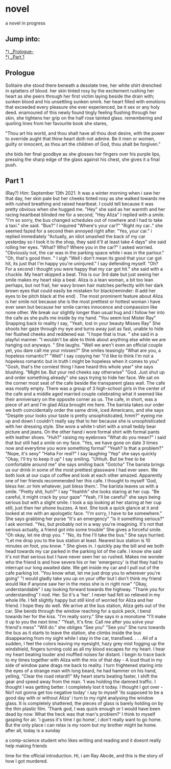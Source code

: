 # novel
a novel in progress
## Jump into:
[*) _Prologue-](https://github.com/rnr-roah/novel/blob/main/README.md#prologue) <br>
[*) _Part 1](https://github.com/rnr-roah/novel/blob/main/README.md#part1) <br>
## Prologue
Solitaire 
she stood there beneath a desolate tree, 
her white shirt drenched in splatters of blood. 
her skin tinted rosy by the excitement rushing her heart
as she peers through her first victim laying beside the
drain with; sunken blood and his unsettling sunken smirk.
her heart filled with emotions that exceeded every
pleasure she ever experienced, be it sex or any holy deed.
enamoured of this newly found tingly feeling flushing
through her skin, she tightens her grip on the half rose tainted glass. 
remembering and quoting lines from her favourite book
she stares, 

"Thou art his world, and thou shalt have all thou dost desire, with the power to override aught that thine heart doth not admire. Be it men or women, guilty or innocent, as thou art the children of God, thou shalt be forgiven."

she bids her final goodbye as she glosses her fingers over his purple lips, pressing the sharp edge of the glass against his chest, she gives it a final push.

## Part 1
(Ray?) Him:                                                                                                  September 13th 2021.
It was a winter morning when i saw her that day, her skin pale but her cheeks tinted rosy as she walked towards me with rushed breathing and raised heartbeat. I could tell because it was pretty obvious when she hugged me.
"Hey" she said as her warmth and her racing heartbeat blinded me for a second,
"Hey Aliza" I replied with a smile.
"I'm so sorry, the bus changed schedules out of nowhere and I had to take a taxi." she said.
"Bus?" I inquired "Where's your car?"
"Right my car.." she seemed fazed for a second then annoyed right after.
"Yes, your car." i replied immediately
"Actually, an idiot smashed the back of my car yesterday so I took it to the shop, they said it'll at least take 4 days" she said rolling her eyes.
"What? Who? Where you in the car?" I asked worried.
"Obviously not, the car was in the parking space while i was in the parlour."
"Oh, that's good then. " I sigh "Well i don't mean its good that your car got hit, its just that I'm happy you're uninjured." I say defending myself.
"Oh? For a second i thought you were happy that my car got hit." she said with a chuckle.
My heart skipped a beat.
This is our 3rd date but just seeing her smile makes my heart skip a beat. Aliza is a lean woman, a bit too lean perhaps, but not frail, her wavy brown hair matches perfectly with her dark brown eyes that could easily be mistaken for black(reminder: ill add her eyes to be pitch black at the end) . The most prominent feature about Aliza is her smile not because she is the most prettiest or hottest woman i have ever seen but because her smile carries innocence and compassion like none other. We break our slightly longer than usual hug and I follow her into the cafe as she pulls me inside by my hand.
"You seem lost Mister Ray"
Snapping back to reality I say, 
"Yeah, lost in your beauty Misses Ray"
She shoots her gaze through my eye and turns away just as fast, unable to hide her flushed cheeks and reddened ear.
"I hope that is true. " she said in a playful manner.
"I wouldn't be able to think about anything else while we are hanging out anyways. "
She laughs. "Well we aren't even an official couple yet, you dare call me your misses?" She smiles teasingly "What are you, a hopeless romantic?"
"Well" I say copying her "I'd like to think I'm not a hopeless romantic but in truth I might be hopeless when it comes to you"
"Gosh, that's the corniest thing I have heard this whole year" she says blushing.
"Might be. But your red cheeks say otherwise"
"God. Just shut up and order something already" she says trying to hide her face.
We sat on the corner most seat of the cafe beside the transparent glass wall. The cafe was mostly empty. There was a group of 3 high-school girls in the center of the cafe and a middle aged married couple celebrating what it seemed like their anniversary on the opposite corner as us. The cafe, in short, was a piece of art and I'm glad Aliza brought me here.
The barista takes our order we both coincidentally order the same drink, iced Americano, and she says
"Despite your looks your taste is pretty unsophisticated, hmm?" eyeing me up and down 
I couldn't really say that to her because she is unsophisticated with her dressing style. She wore a white t-shirt with a small teddy bear picture and jeans. On the other hand i wore formal shirt with formal pants with leather shoes.
"Huh?" raising my eyebrows "What do you mean?" i said that but still had a smile on my face.
"Yes, we have gone on date 3 times now and everytime you wore something formal"
"Yeah? Is that a problem?"
"Nope, it's sexy"
"Haha For real?" I say laughing
"Yep" she says quickly
"Okay, I'll try to keep it up" I say smiling.
"Uhhuh. But be free to be comfortable around me" she says smiling back
"Gotcha"
The barista brings us our drink in some of the most prettiest glassware I had ever seen. We both look at our cups of coffee and look at each other amazed. Apparently one of her friends recommended her this cafe. I thought to myself 'God, bless her..or him whatever, just bless them.'.
The barista leaves us with a smile. 
"Pretty shit, huh?" I say
"Yeahhh" she looks staring at her cup.
"Be careful, it might crack by your gaze"
"Yeah, I'll be careful" she says being serious but with a slight smile.
I took a sip looking at her staring at her cup still, just then her phone buzzes. A text. She took a quick glance at it and looked at me with an apologetic face. 
"I'm sorry, I have to be somewhere." She says grabbing her purse "It's an emergency" 
"Is it something serious?" I ask worried. 
"Yes, but probably not in a way you're imagining. It's not that serious actually, a friend got into some trouble" She gives a forceful smile. 
"Oh okay, let me drop you. " 
"No, its fine I'll take the bus." She says hurried. 
"Let me drop you to the bus station at least. Nearest bus station is 10 minutes on foot, you know. " 
She gives in. I quickly pay the bill and we both head towards my car parked in the parking lot of the cafe. 
I know she said it's not that serious but I have never seen her so rushed. Makes me wonder who the friend is and how severe his or her 'emergency' is that they had to interrupt our long awaited date. 
We get inside my car and I pull out of the cafe parking lot. 
"You know what, let me just drop you to wherever you're going" 
"I would gladly take you up on your offer but I don't think my friend would like if anyone saw her in the mess she is in right now" 
"Okay, understandable" I say looking forward towards the highway. 
"Thank you for understanding" 
I nod. 
Her. So it's a 'her'. I never had felt so relieved in my whole life. I felt slightly happy but still kind of worried for Aliza and her friend. I hope they do well. 
We arrive at the bus station, Aliza gets out of the car. 
She bends through the window reaching for a quick peck, I bend  towards her for the kiss. 
"I'm really sorry." She says in a monotone "I'll make it up to you the next time." 
"Yeah, It's fine. Call me after you solve your friend's mess" 
"Will do." she obliges "See you" 
"See you" 
She runs towards the bus as it starts to leave the station, she climbs inside the bus disappearing from my sight while I stay in the car, transfixed. 
.
. 
. 
All of a sudden, I feel the colors leaving my eyesight, hazy grey mist fogging up the windshield, fingers turning cold as all my blood escapes for my heart. I hear my heart beating louder and muffled noises far distant. I begin to trace back to my times together with Aliza with the mix of that day - 
A loud thud in my side of window pane drags me back to reality. I turn frightened staring into the eyes of a strange man with long beard, he had hammer on his hand, yelling, "Clear the road retard!!" 
My heart starts beating faster, I shift the gear and speed away from the man.
'I was holding the damned traffic. I thought I was getting better. I completely lost it today. I thought I got over - 
No!! not gonna get too negative today' i say to myself 'its supposed to be a good day with or without Aliza' 
i turn to my right analysing the window glass. It is completely shattered, the pieces of glass is barely holding on by the thin plastic film. 'Thank god, I was quick enough or I would have been dead by now. What the heck was that man's problem?' I think to myself gasping for air. 
'i guess it's time I go home', 
i don't really want to go home. But the only place i can relax is my room but my brother might be home. after all, today is a sunday






a comp-science student who likes writing and reading 
and it doesnt really help making friends 

time for the official introduction. Hi, i am Ray Abcde, and this is the story of how I got murdered. 


